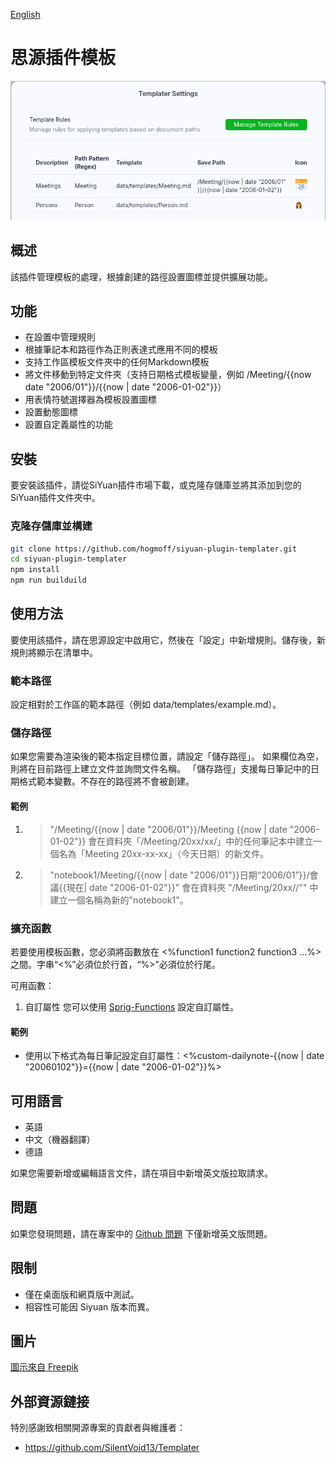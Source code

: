 [English](https://github.com/hogmoff/siyuan-plugin-templater/blob/main/README.md)

# 思源插件模板

![Preview](preview.png)

## 概述
該插件管理模板的處理，根據創建的路徑設置圖標並提供擴展功能。

## 功能
- 在設置中管理規則
- 根據筆記本和路徑作為正則表達式應用不同的模板
- 支持工作區模板文件夾中的任何Markdown模板
- 將文件移動到特定文件夾（支持日期格式模板變量，例如 /Meeting/{{now   date "2006/01"}}/{{now | date "2006-01-02"}}）
- 用表情符號選擇器為模板設置圖標
- 設置動態圖標
- 設置自定義屬性的功能

## 安裝
要安裝該插件，請從SiYuan插件市場下載，或克隆存儲庫並將其添加到您的SiYuan插件文件夾中。

### 克隆存儲庫並構建
```bash
git clone https://github.com/hogmoff/siyuan-plugin-templater.git
cd siyuan-plugin-templater
npm install
npm run builduild
```

## 使用方法
要使用該插件，請在思源設定中啟用它，然後在「設定」中新增規則。儲存後，新規則將顯示在清單中。

### 範本路徑
設定相對於工作區的範本路徑（例如 data/templates/example.md）。

### 儲存路徑
如果您需要為渲染後的範本指定目標位置，請設定「儲存路徑」。
如果欄位為空，則將在目前路徑上建立文件並詢問文件名稱。 「儲存路徑」支援每日筆記中的日期格式範本變數。不存在的路徑將不會被創建。

#### 範例
1. > "/Meeting/{{now | date "2006/01"}}/Meeting {{now | date "2006-01-02"}} 會在資料夾「/Meeting/20xx/xx/」中的任何筆記本中建立一個名為「Meeting 20xx-xx-xx」（今天日期）的新文件。

2. > "notebook1/Meeting/{{now | date "2006/01"}}日期“2006/01”}}/會議{{現在| date "2006-01-02"}}" 會在資料夾 "/Meeting/20xx//"" 中建立一個名稱為新的"notebook1"。

### 擴充函數
若要使用模板函數，您必須將函數放在 <%function1 function2 function3 ...%> 之間。字串“<%”必須位於行首，“%>”必須位於行尾。

可用函數：
1. 自訂屬性
您可以使用 [Sprig-Functions](https://masterminds.github.io/sprig/date.html?utm_source=liuyun.io) 設定自訂屬性。

#### 範例
- 使用以下格式為每日筆記設定自訂屬性：<%custom-dailynote-{{now | date "20060102"}}={{now | date "2006-01-02"}}%>

## 可用語言
- 英語
- 中文（機器翻譯）
- 德語

如果您需要新增或編輯語言文件，請在項目中新增英文版拉取請求。

## 問題
如果您發現問題，請在專案中的 [Github 問題](https://github.com/hogmoff/siyuan-plugin-templater/issues) 下僅新增英文版問題。

## 限制
- 僅在桌面版和網頁版中測試。
- 相容性可能因 Siyuan 版本而異。

## 圖片
[圖示來自 Freepik](https://de.freepik.com/icon/wegweiser_3501183#fromView=family&page=1&position=51&uuid=446d41f8-5f18-4105-a681-b4447b91efe7)

## 外部資源鏈接
特別感謝致相關開源專案的貢獻者與維護者：
- https://github.com/SilentVoid13/Templater